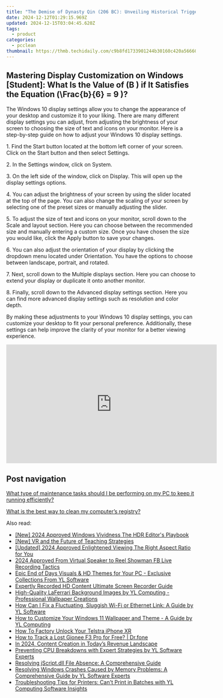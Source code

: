 ```yaml
---
title: "The Demise of Dynasty Qin (206 BC): Unveiling Historical Triggers - Expert Analysis From YL Software"
date: 2024-12-12T01:29:15.969Z
updated: 2024-12-15T03:04:45.620Z
tags:
  - product
categories:
  - pcclean
thumbnail: https://thmb.techidaily.com/c9b8fd1733901244b30160c420a56660fbc28694609982153cd6de4dd43a450d.jpg
---
```


## Mastering Display Customization on Windows [Student]: What Is the Value of \(B \) if It Satisfies the Equation \(\Frac{b}{6} = 9 \)?

The Windows 10 display settings allow you to change the appearance of your desktop and customize it to your liking. There are many different display settings you can adjust, from adjusting the brightness of your screen to choosing the size of text and icons on your monitor. Here is a step-by-step guide on how to adjust your Windows 10 display settings. 

1\. Find the Start button located at the bottom left corner of your screen. Click on the Start button and then select Settings.

2\. In the Settings window, click on System.

3\. On the left side of the window, click on Display. This will open up the display settings options. 

4\. You can adjust the brightness of your screen by using the slider located at the top of the page. You can also change the scaling of your screen by selecting one of the preset sizes or manually adjusting the slider.

5\. To adjust the size of text and icons on your monitor, scroll down to the Scale and layout section. Here you can choose between the recommended size and manually entering a custom size. Once you have chosen the size you would like, click the Apply button to save your changes.

6\. You can also adjust the orientation of your display by clicking the dropdown menu located under Orientation. You have the options to choose between landscape, portrait, and rotated.

7\. Next, scroll down to the Multiple displays section. Here you can choose to extend your display or duplicate it onto another monitor.

8\. Finally, scroll down to the Advanced display settings section. Here you can find more advanced display settings such as resolution and color depth. 

By making these adjustments to your Windows 10 display settings, you can customize your desktop to fit your personal preference. Additionally, these settings can help improve the clarity of your monitor for a better viewing experience.

<!-- affiliate ads begin -->
<iframe width="560" height="315" src="https://www.youtube.com/embed/pRR3Oq03EuE?si=ZTy8-WH0AesA9zRh" title="YouTube video player" frameborder="0" allow="accelerometer; autoplay; clipboard-write; encrypted-media; gyroscope; picture-in-picture; web-share" referrerpolicy="strict-origin-when-cross-origin" allowfullscreen></iframe>
<!-- affiliate ads end -->

## Post navigation

[What type of maintenance tasks should I be performing on my PC to keep it running efficiently?](https://tools.techidaily.com/pcclean/products/)

[What is the best way to clean my computer’s registry?](https://tools.techidaily.com/pcclean/products/)

<ins class="adsbygoogle"
     style="display:block"
     data-ad-format="autorelaxed"
     data-ad-client="ca-pub-7571918770474297"
     data-ad-slot="1223367746"></ins>

<ins class="adsbygoogle"
     style="display:block"
     data-ad-client="ca-pub-7571918770474297"
     data-ad-slot="8358498916"
     data-ad-format="auto"
     data-full-width-responsive="true"></ins>

<span class="atpl-alsoreadstyle">Also read:</span>
<div><ul>
<li><a href="https://fox-links.techidaily.com/new-2024-approved-windows-vividness-the-hdr-editors-playbook/"><u>[New] 2024 Approved Windows Vividness The HDR Editor's Playbook</u></a></li>
<li><a href="https://fox-cloud.techidaily.com/new-vr-and-the-future-of-teaching-strategies/"><u>[New] VR and the Future of Teaching Strategies</u></a></li>
<li><a href="https://fox-helps.techidaily.com/updated-2024-approved-enlightened-viewing-the-right-aspect-ratio-for-you/"><u>[Updated] 2024 Approved Enlightened Viewing The Right Aspect Ratio for You</u></a></li>
<li><a href="https://video-capture.techidaily.com/2024-approved-from-virtual-speaker-to-reel-showman-fb-live-recording-tactics/"><u>2024 Approved From Virtual Speaker to Reel Showman FB Live Recording Tactics</u></a></li>
<li><a href="https://win-cloud.techidaily.com/epic-end-of-days-visuals-and-hd-themes-for-your-pc-exclusive-collections-from-yl-software/"><u>Epic End of Days Visuals & HD Themes for Your PC - Exclusive Collections From YL Software</u></a></li>
<li><a href="https://video-capture.techidaily.com/expertly-recorded-hd-content-ultimate-screen-recorder-guide/"><u>Expertly Recorded HD Content Ultimate Screen Recorder Guide</u></a></li>
<li><a href="https://win-cloud.techidaily.com/high-quality-laferrari-background-images-by-yl-computing-professional-wallpaper-creations/"><u>High-Quality LaFerrari Background Images by YL Computing - Professional Wallpaper Creations</u></a></li>
<li><a href="https://win-cloud.techidaily.com/how-can-i-fix-a-fluctuating-sluggish-wi-fi-or-ethernet-link-a-guide-by-yl-software/"><u>How Can I Fix a Fluctuating, Sluggish Wi-Fi or Ethernet Link: A Guide by YL Software</u></a></li>
<li><a href="https://win-cloud.techidaily.com/how-to-customize-your-windows-11-wallpaper-and-theme-a-guide-by-yl-computing/"><u>How to Customize Your Windows 11 Wallpaper and Theme - A Guide by YL Computing</u></a></li>
<li><a href="https://sim-unlock.techidaily.com/how-to-factory-unlock-your-telstra-iphone-xr-by-drfone-ios/"><u>How To Factory Unlock Your Telstra iPhone XR</u></a></li>
<li><a href="https://android-location-track.techidaily.com/how-to-track-a-lost-gionee-f3-pro-for-free-drfone-by-drfone-virtual-android/"><u>How to Track a Lost Gionee F3 Pro for Free? | Dr.fone</u></a></li>
<li><a href="https://youtube-tips.techidaily.com/24-content-creation-in-todays-revenue-landscape/"><u>In 2024, Content Creation in Today’s Revenue Landscape</u></a></li>
<li><a href="https://win-cloud.techidaily.com/preventing-cpu-breakdowns-with-expert-strategies-by-yl-software-experts/"><u>Preventing CPU Breakdowns with Expert Strategies by YL Software Experts</u></a></li>
<li><a href="https://tech-renaissance.techidaily.com/resolving-jscriptdll-file-absence-a-comprehensive-guide/"><u>Resolving jScript.dll File Absence: A Comprehensive Guide</u></a></li>
<li><a href="https://win-cloud.techidaily.com/resolving-windows-crashes-caused-by-memory-problems-a-comprehensive-guide-by-yl-software-experts/"><u>Resolving Windows Crashes Caused by Memory Problems: A Comprehensive Guide by YL Software Experts</u></a></li>
<li><a href="https://win-cloud.techidaily.com/troubleshooting-tips-for-printers-cant-print-in-batches-with-yl-computing-software-insights/"><u>Troubleshooting Tips for Printers: Can't Print in Batches with YL Computing Software Insights</u></a></li>
</ul></div>

